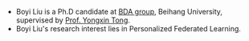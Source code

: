 + Boyi Liu is a Ph.D candidate at <a href="https://hufudb.com">BDA group</a>, Beihang University, supervised by <a href="https://yongxintong.github.io/">Prof. Yongxin Tong</a>.
+ Boyi Liu's research interest lies in Personalized Federated Learning.